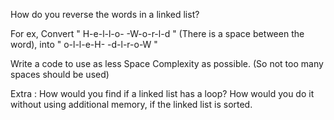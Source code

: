 How do you reverse the words in a linked list?

For ex, Convert " H-e-l-l-o- -W-o-r-l-d " (There is a space between the word), into " o-l-l-e-H- -d-l-r-o-W "

Write a code to use as less Space Complexity as possible. (So not too many spaces should be used)

Extra : How would you find if a linked list has a loop? How would you do it without using additional memory, if the linked list is sorted.
